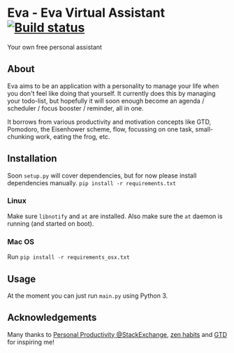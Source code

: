 # Eva - Eva Virtual Assistant    [![Build status](https://travis-ci.org/Procrat/eva.png?branch=master)](https://travis-ci.org/Procrat/eva)

Your own free personal assistant


## About

Eva aims to be an application with a personality to manage your life when you
don't feel like doing that yourself.
It currently does this by managing your todo-list, but hopefully it will soon
enough become an agenda / scheduler / focus booster / reminder, all in one.

It borrows from various productivity and motivation concepts like GTD,
Pomodoro, the Eisenhower scheme, flow, focussing on one task, small-chunking
work, eating the frog, etc.


## Installation

Soon `setup.py` will cover dependencies, but for now please install
dependencies manually.
`pip install -r requirements.txt`

### Linux

Make sure `libnotify` and `at` are installed. Also make sure the `at` daemon is
running (and started on boot).

### Mac OS

Run `pip install -r requirements_osx.txt`


## Usage

At the moment you can just run `main.py` using Python 3.


## Acknowledgements

Many thanks to
[Personal Productivity @StackExchange](http://productivity.stackexchange.com),
[zen habits](http://zenhabits.net)
and [GTD](http://gettingthingsdone.com)
for inspiring me!
